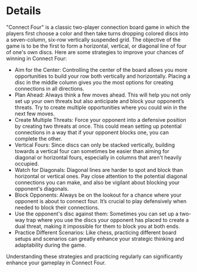 # Details

"Connect Four" is a classic two-player connection board game in which the players first choose a color and then take turns dropping colored discs into a seven-column, six-row vertically suspended grid. The objective of the game is to be the first to form a horizontal, vertical, or diagonal line of four of one's own discs. Here are some strategies to improve your chances of winning in Connect Four:

- Aim for the Center: Controlling the center of the board allows you more opportunities to build your row both vertically and horizontally. Placing a disc in the middle column gives you the most options for creating connections in all directions.
- Plan Ahead: Always think a few moves ahead. This will help you not only set up your own threats but also anticipate and block your opponent’s threats. Try to create multiple opportunities where you could win in the next few moves.
- Create Multiple Threats: Force your opponent into a defensive position by creating two threats at once. This could mean setting up potential connections in a way that if your opponent blocks one, you can complete the other.
- Vertical Fours: Since discs can only be stacked vertically, building towards a vertical four can sometimes be easier than aiming for diagonal or horizontal fours, especially in columns that aren't heavily occupied.
- Watch for Diagonals: Diagonal lines are harder to spot and block than horizontal or vertical ones. Pay close attention to the potential diagonal connections you can make, and also be vigilant about blocking your opponent's diagonals.
- Block Opponents: Always be on the lookout for a chance where your opponent is about to connect four. It’s crucial to play defensively when needed to block their connections.
- Use the opponent's disc against them: Sometimes you can set up a two-way trap where you use the discs your opponent has placed to create a dual threat, making it impossible for them to block you at both ends.
- Practice Different Scenarios: Like chess, practicing different board setups and scenarios can greatly enhance your strategic thinking and adaptability during the game.

Understanding these strategies and practicing regularly can significantly enhance your gameplay in Connect Four.
